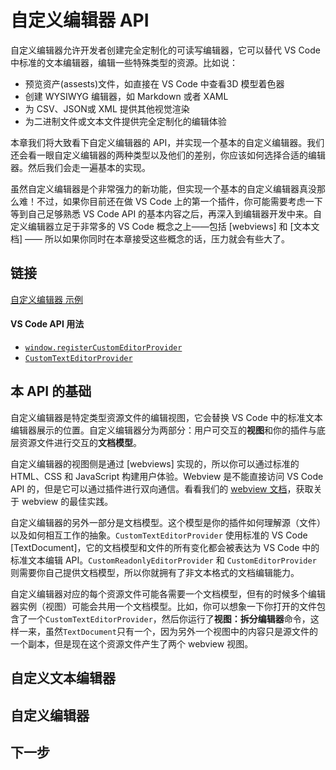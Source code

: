 # 自定义编辑器 API

自定义编辑器允许开发者创建完全定制化的可读写编辑器，它可以替代 VS Code 中标准的文本编辑器，编辑一些特殊类型的资源。比如说：
- 预览资产(assests)文件，如直接在 VS Code 中查看3D 模型着色器
- 创建 WYSIWYG 编辑器，如 Markdown 或者 XAML
- 为 CSV、JSON或 XML 提供其他视觉渲染
- 为二进制文件或文本文件提供完全定制化的编辑体验

本章我们将大致看下自定义编辑器的 API，并实现一个基本的自定义编辑器。我们还会看一眼自定义编辑器的两种类型以及他们的差别，你应该如何选择合适的编辑器。然后我们会走一遍基本的实现。

虽然自定义编辑器是个非常强力的新功能，但实现一个基本的自定义编辑器真没那么难！不过，如果你目前还在做 VS Code 上的第一个插件，你可能需要考虑一下等到自己足够熟悉 VS Code API 的基本内容之后，再深入到编辑器开发中来。自定义编辑器立足于非常多的 VS Code 概念之上——包括 [webviews] 和 [文本文档] —— 所以如果你同时在本章接受这些概念的话，压力就会有些大了。

## 链接

[自定义编辑器 示例]()

#### VS Code API 用法

- [`window.registerCustomEditorProvider`]()
- [`CustomTextEditorProvider`]()

## 本 API 的基础

自定义编辑器是特定类型资源文件的编辑视图，它会替换 VS Code 中的标准文本编辑器展示的位置。自定义编辑器分为两部分：用户可交互的**视图**和你的插件与底层资源文件进行交互的**文档模型**。

自定义编辑器的视图侧是通过 [webviews] 实现的，所以你可以通过标准的 HTML、CSS 和 JavaScript 构建用户体验。Webview 是不能直接访问 VS Code API 的，但是它可以通过插件进行双向通信。看看我们的 [webview 文档]()，获取关于 webview 的最佳实践。

自定义编辑器的另外一部分是文档模型。这个模型是你的插件如何理解源（文件）以及如何相互工作的抽象。`CustomTextEditorProvider` 使用标准的 VS Code [TextDocument]，它的文档模型和文件的所有变化都会被表达为 VS Code 中的标准文本编辑 API。`CustomReadonlyEditorProvider` 和 `CustomEditorProvider` 则需要你自己提供文档模型，所以你就拥有了非文本格式的文档编辑能力。

自定义编辑器对应的每个资源文件可能各需要一个文档模型，但有的时候多个编辑器实例（视图）可能会共用一个文档模型。比如，你可以想象一下你打开的文件包含了一个`CustomTextEditorProvider`，然后你运行了**视图：拆分编辑器**命令，这样一来，虽然`TextDocument`只有一个，因为另外一个视图中的内容只是源文件的一个副本，但是现在这个资源文件产生了两个 webview 视图。

## 自定义文本编辑器

## 自定义编辑器

## 下一步